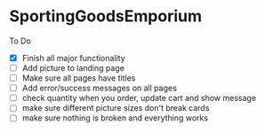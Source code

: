 # SportingGoodsEmporium

To Do
- [x] Finish all major functionality
- [ ] Add picture to landing page
- [ ] Make sure all pages have titles
- [ ] Add error/success messages on all pages
- [ ] check quantity when you order, update cart and show message
- [ ] make sure different picture sizes don't break cards
- [ ] make sure nothing is broken and everything works
